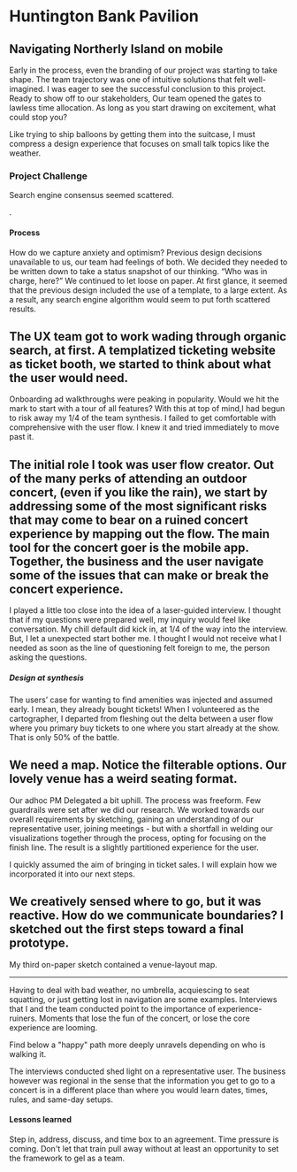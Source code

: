 # Huntington Bank Pavilion

## Navigating Northerly Island on mobile

Early in the process, even the branding of our project was starting to take shape.  The team trajectory was one of intuitive solutions that felt well-imagined. I was eager to see the successful conclusion to this project. Ready to show off to our stakeholders, Our team opened the gates to lawless time allocation. As long as you start drawing on excitement, what could stop you?    

Like trying to ship balloons by getting them into the suitcase, I must compress a design experience that focuses on small talk topics like the weather. 

### Project Challenge

Search engine consensus seemed scattered.

.


#### Process

How do we capture anxiety and optimism? Previous design decisions unavailable to us, our team had feelings of both.  We decided they needed to be written down to take a status snapshot of our thinking. “Who was in charge, here?” We continued to let loose on paper.  At first glance, it seemed that the previous design included the use of a template, to a large extent.   As a result, any search engine algorithm would seem to put forth scattered results.  

The UX team got to work wading through organic search, at first.  A templatized ticketing website as ticket booth, we started to think about what the user would need.
---

Onboarding ad walkthroughs were peaking in popularity. Would we hit the mark to start with a tour of all features? With this at top of mind,I had begun to risk away my 1/4 of the team synthesis. I failed to get comfortable with comprehensive with the user flow. I knew it and tried immediately to move past it.


The initial role I took was user flow creator. Out of the many perks of attending an outdoor concert, (even if you like the rain), we start by addressing some of the most significant risks that may come to bear on a ruined concert experience by mapping out the flow. The main tool for the concert goer is the mobile app.  Together, the business and the user navigate some of the issues that can make or break the concert experience.
--

I played a little too close into the idea of a laser-guided interview.  I thought that if my questions were prepared well, my inquiry would feel like conversation.  My chill default did kick in, at 1/4 of the way into the interview. But, I let a unexpected start bother me. I thought I would not receive what I needed as soon as the line of questioning felt foreign to me, the person asking the questions.

##### Design at synthesis
The users’ case for wanting to find amenities was injected and assumed early. I mean, they already bought tickets! When I volunteered as the cartographer, I departed from fleshing out the delta between a user flow where you primary buy tickets to one where you start already at the show. That is only  50% of the battle.


We need a map. ‍Notice the filterable options. Our lovely venue has a weird seating format.
-- 

Our adhoc PM Delegated a bit uphill. The process was freeform. Few guardrails were set after we did our research. We worked towards our overall requirements by sketching, gaining an understanding of our representative user, joining meetings - but with a shortfall in welding our visualizations together through the process, opting for focusing on the finish line. The result is a slightly partitioned experience for the user.



I quickly assumed the aim of bringing in ticket sales. I will explain how we incorporated it into our next steps.

We creatively sensed where to go, but it was reactive. How do we communicate boundaries? I sketched out the first steps toward a final prototype.
--



My third on-paper sketch contained a venue-layout map.

---

Having to deal with bad weather, no umbrella, acquiescing to seat squatting, or just getting lost in navigation are some examples. Interviews that I and the team conducted point to the importance of experience-ruiners. Moments that lose the fun of the concert, or lose the core experience are looming.  

Find below a "happy" path more deeply unravels depending on who is walking it.

The interviews conducted shed light on a representative user. The business however was regional in the sense that the information you get to go to a concert is in a different place than where you would learn dates, times, rules, and same-day setups.

#### Lessons learned



Step in, address, discuss, and time box to an agreement.  Time pressure is coming.  Don't let that train pull away without at least an opportunity to set the framework to gel as a team.
